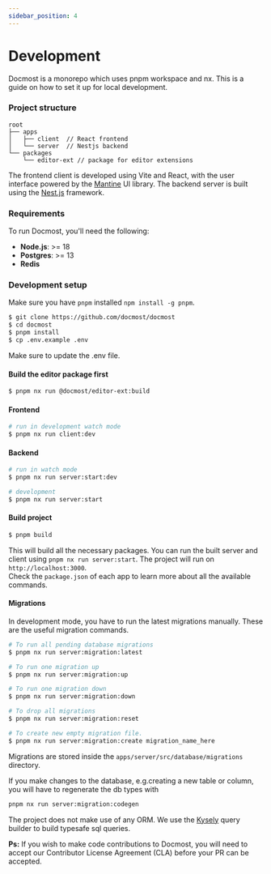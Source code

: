 ```yaml
---
sidebar_position: 4
---
```


# Development
Docmost is a monorepo which uses pnpm workspace and nx. This is a guide on how to set it up for local development.

### Project structure
```
root
├── apps
│   ├── client  // React frontend 
│   └── server  // Nestjs backend
└── packages
    └── editor-ext // package for editor extensions
```

The frontend client is developed using Vite and React, with the user interface powered by the [Mantine](https://mantine.dev/) UI library.
The backend server is built using the [Nest.js](https://nestjs.com/) framework.

### Requirements
To run Docmost, you'll need the following:
- **Node.js**: >= 18
- **Postgres**: >= 13
- **Redis**

### Development setup
Make sure you have `pnpm` installed `npm install -g pnpm`.

```bash
$ git clone https://github.com/docmost/docmost
$ cd docmost
$ pnpm install
$ cp .env.example .env
```

Make sure to update the .env file.  

#### Build the editor package first
```bash
$ pnpm nx run @docmost/editor-ext:build
```

#### Frontend
```bash
# run in development watch mode
$ pnpm nx run client:dev
```

#### Backend
```bash
# run in watch mode
$ pnpm nx run server:start:dev

# development
$ pnpm nx run server:start
```

#### Build project
```bash
$ pnpm build
````

This will build all the necessary packages.
You can run the built server and client using `pnpm nx run server:start`. The project will run on `http://localhost:3000`.  
Check the `package.json` of each app to learn more about all the available commands.

#### Migrations

In development mode, you have to run the latest migrations manually. These are the useful migration commands.

```bash
# To run all pending database migrations
$ pnpm nx run server:migration:latest

# To run one migration up
$ pnpm nx run server:migration:up

# To run one migration down
$ pnpm nx run server:migration:down

# To drop all migrations
$ pnpm nx run server:migration:reset

# To create new empty migration file. 
$ pnpm nx run server:migration:create migration_name_here
```

Migrations are stored inside the `apps/server/src/database/migrations` directory.  

If you make changes to the database, e.g.creating a new table or column, you will have to regenerate the db types with
```bash
pnpm nx run server:migration:codegen
```

The project does not make use of any ORM. We use the [Kysely](https://github.com/kysely-org/kysely) query builder to build typesafe sql queries.

**Ps:** If you wish to make code contributions to Docmost, you will need to accept our Contributor License Agreement (CLA) before your PR can be accepted. 

